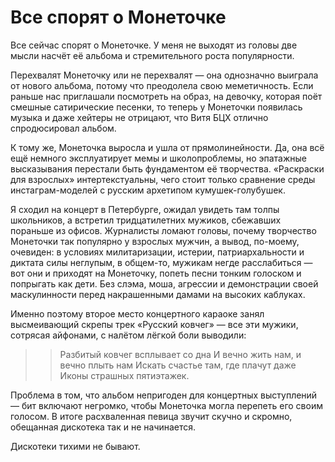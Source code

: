 
# Все спорят о Монеточке

Все сейчас спорят о Монеточке. У меня не выходят из головы две мысли насчёт её альбома и стремительного роста популярности.

Перехвалят Монеточку или не перехвалят — она однозначно выиграла от нового альбома, потому что преодолела свою меметичность. Если раньше нас приглашали посмотреть на образ, на девочку, которая поёт смешные сатирические песенки, то теперь у Монеточки появилась музыка и даже хейтеры не отрицают, что Витя БЦХ отлично спродюсировал альбом. 

К тому же, Монеточка выросла и ушла от прямолинейности. Да, она всё ещё немного эксплуатирует мемы и школопроблемы, но эпатажные высказывания перестали быть фундаментом её творчества. «Раскраски для взрослых» интертекстуальны, чего стоит только сравнение среды инстаграм-моделей с русским архетипом кумушек-голубушек.

Я сходил на концерт в Петербурге, ожидал увидеть там толпы школьников, а встретил тридцатилетних мужиков, сбежавших пораньше из офисов. Журналисты ломают головы, почему творчество Монеточки так популярно у взрослых мужчин, а вывод, по-моему, очевиден: в условиях милитаризации, истерии, патриархальности и диктата силы неглупым, в общем-то, мужикам негде расслабиться — вот они и приходят на Монеточку, попеть песни тонким голоском и попрыгать как дети. Без слэма, моша, агрессии и демонстрации своей маскулинности перед накрашенными дамами на высоких каблуках. 

Именно поэтому второе место концертного караоке занял высмеивающий скрепы трек «Русский ковчег» — все эти мужики, сотрясая айфонами, с налётом лёгкой боли выводили:

> > Разбитый ковчег всплывает со дна
> > И вечно жить нам, и вечно плыть нам
> > Искать счастье там, где плачут даже
> > Иконы страшных пятиэтажек. 

Проблема в том, что альбом непригоден для концертных выступлений — бит включают негромко, чтобы Монеточка могла перепеть его своим голосом. В итоге расхваленная певица звучит скучно и скромно, обещанная дискотека так и не начинается.  

Дискотеки тихими не бывают.
